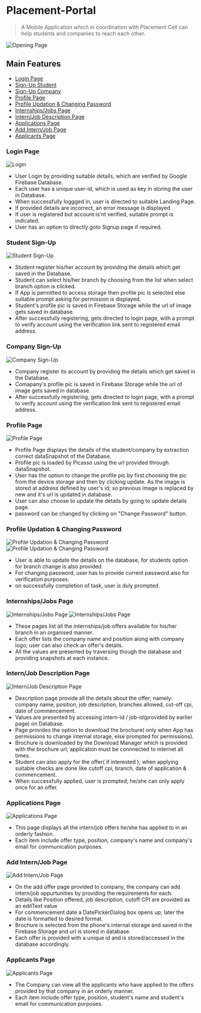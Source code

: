 # Placement-Portal
> A Mobile Application which in coordination with Placement Cell can help students and companies to reach each other.

![Opening Page](https://github.com/Harshal-13/Placement-Portal/blob/master/Placement/app/appImages/start_screen.jpg)

## Main Features
- [Login Page](#login-page)
- [Sign-Up Student](#student-sign-up)
- [Sign-Up Company](#company-sign-up)
- [Profile Page](#profile-page)
- [Profile Updation & Changing Password](#profile-updation--changing-password)
- [Internships/Jobs Page](#internshipsjobs-page)
- [Intern/Job Description Page](#internjob-description-page)
- [Applications Page](#applications-page)
- [Add Intern/Job Page](#add-internjob-page)
- [Applicants Page](#applicants-page)

### Login Page
![Login](https://github.com/Harshal-13/Placement-Portal/blob/master/Placement/app/appImages/login_student.jpg)
- User Login by providing suitable details, which are verified by Google Firebase Database.
- Each user has a unique user-id, which is used as key in storing the user in Database.
- When successfully loggged in, user is directed to suitable Landing Page.
- If provided details are incorrect, an error message is displayed.
- If user is registered but account is'nt verified, suitable prompt is indicated.
- User has an option to directly goto Signup page if required.

### Student Sign-Up 
![Student Sign-Up](https://github.com/Harshal-13/Placement-Portal/blob/master/Placement/app/appImages/signup_student.jpg)
- Student register his/her account by providing the details which get saved in the Database.
- Student can select his/her branch by choosing from the list when select branch option is clicked.
- If App is permitted to access storage then profile pic is selected else suitable prompt asking for permission is displayed.
- Student's profile pic is saved in Firebase Storage while the url of image gets saved in database.
- After successfully registering, gets directed to login page, with a prompt to verify account using the verification link sent to registered email address.

### Company Sign-Up
![Company Sign-Up](https://github.com/Harshal-13/Placement-Portal/blob/master/Placement/app/appImages/signup_company.jpg)
- Company register its account by providing the details which get saved in the Database.
- Comapany's profile pic is saved in Firebase Storage while the url of image gets saved in database.
- After successfully registering, gets directed to login page, with a prompt to verify account using the verification link sent to registered email address.

### Profile Page
![Profile Page](https://github.com/Harshal-13/Placement-Portal/blob/master/Placement/app/appImages/profile_student.jpg)
- Profile Page displays the details of the student/company by extraction correct dataSnapshot of the Database.
- Profile pic is loaded by Picasso using the url provided through dataSnapshot.
- User has the option to change the profile pic by first choosing the pic from the device storage and then by clicking update. As the image is stored at address defined by user's id; so previous image is replaced by new and it's url is updated in database.
- User can also choose to update the details by going to update details page.
- password can be changed by clicking on "Change Password" button.

### Profile Updation & Changing Password
![Profile Updation & Changing Password](https://github.com/Harshal-13/Placement-Portal/blob/master/Placement/app/appImages/profile_update.jpg)
![Profile Updation & Changing Password](https://github.com/Harshal-13/Placement-Portal/blob/master/Placement/app/appImages/change_password.jpg)
- User is able to update the details on the database, for students option for branch change is also provided.
- For changing password, user has to provide current password also for verification purposes.
- on successfully completion of task, user is duly prompted.

### Internships/Jobs Page
![Internships/Jobs Page](https://github.com/Harshal-13/Placement-Portal/blob/master/Placement/app/appImages/internships.jpg)
![Internships/Jobs Page](https://github.com/Harshal-13/Placement-Portal/blob/master/Placement/app/appImages/jobs.jpg)
- These pages list all the internships/job offers available for his/her branch in an organised manner.
- Each offer lists the company name and position along with company logo; user can also check an offer's details.
- All the values are presented by traversing though the database and providing snapshots at each instance.

### Intern/Job Description Page
![Intern/Job Description Page](https://github.com/Harshal-13/Placement-Portal/blob/master/Placement/app/appImages/intern_description.jpg)
- Description page provide all the details about the offer; namely: company name, position, job description, branches allowed, cut-off cpi, date of commencement.
- Values are presented by accessing intern-id / job-id(provided by earlier page) on Database.
- Page provides the option to download the brochure( only when App has permissions to change internal storage, else prompted for permissions).
- Brochure is downloaded by the Download Manager which is provided with the brochure url; application must be connnected to internet all times.
- Student can also apply for the offer( if interested ); when applying suitable checks are done like cutoff cpi, branch, date of application & commencement.
- When successfully applied, user is prompted; he/she can only apply once for an offer.

### Applications Page
![Applications Page](https://github.com/Harshal-13/Placement-Portal/blob/master/Placement/app/appImages/applications.jpg)
- This page displays all the intern/job offers he/she has applied to in an orderly fashion.
- Each item include offer type, position, company's name and company's email for communication purposes.

### Add Intern/Job Page
![Add Intern/Job Page](https://github.com/Harshal-13/Placement-Portal/blob/master/Placement/app/appImages/applicants.jpg)
- On the add offer page provided to company, the company can add intern/job oppurtunities by providing the requirements for each.
- Details like Position offered, job description, cutoff CPI are provided as an editText value
- For commencement date a DatePickerDialog box opens up; later the date is formatted to desired format.
- Brochure is selected from the phone's internal storage and saved in the Firebase Storage and url is stored in database.
- Each offer is provided with a unique id and is stored/accessed in the database accordingly.

### Applicants Page
![Applicants Page](https://github.com/Harshal-13/Placement-Portal/blob/master/Placement/app/appImages/applicants.jpg)
- The Company can view all the applicants who have applied to the offers provided by that company in an orderly manner.
- Each item include offer type, position, student's name and student's email for communication purposes.
